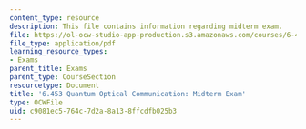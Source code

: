 ```yaml
---
content_type: resource
description: This file contains information regarding midterm exam.
file: https://ol-ocw-studio-app-production.s3.amazonaws.com/courses/6-453-quantum-optical-communication-fall-2016/c9081ec5764c7d2a8a138ffcdfb025b3_MIT6_453F16_Midterm.pdf
file_type: application/pdf
learning_resource_types:
- Exams
parent_title: Exams
parent_type: CourseSection
resourcetype: Document
title: '6.453 Quantum Optical Communication: Midterm Exam'
type: OCWFile
uid: c9081ec5-764c-7d2a-8a13-8ffcdfb025b3
---
```


